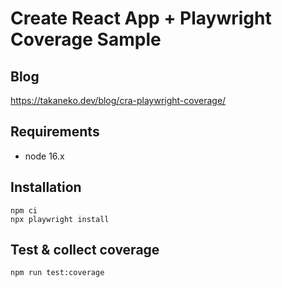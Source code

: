 # Create React App + Playwright Coverage Sample

## Blog

https://takaneko.dev/blog/cra-playwright-coverage/

## Requirements

- node 16.x

## Installation

```
npm ci
npx playwright install
```

## Test & collect coverage

```
npm run test:coverage
```
